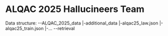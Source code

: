 # ALQAC 2025 Hallucineers Team
Data structure:
--ALQAC_2025_data
|-additional_data
|-alqac25_law.json
|-alqac25_train.json
|-...
--retrieval